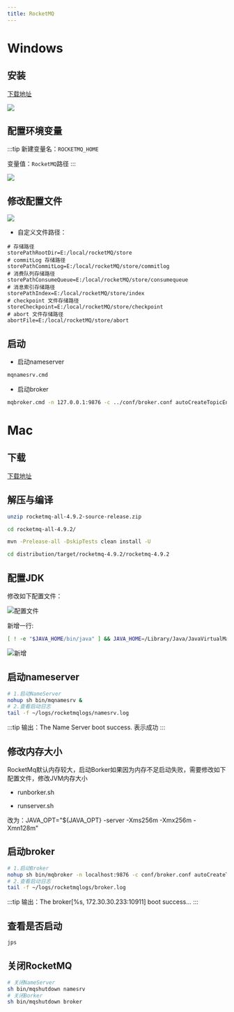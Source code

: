 ```yaml
---
title: RocketMQ
---
```


# Windows

## 安装

[下载地址](https://www.apache.org/dyn/closer.cgi?path=rocketmq/4.9.0/rocketmq-all-4.9.0-source-release.zip)

![](https://z3.ax1x.com/2021/08/02/fSl1P0.png)

## 配置环境变量

:::tip
新建变量名：`ROCKETMQ_HOME`

变量值：`RocketMQ`路径
:::

![](https://z3.ax1x.com/2021/08/02/fSQWCV.png)

## 修改配置文件

![](https://z3.ax1x.com/2021/08/16/ffk9VP.png)

- 自定义文件路径：

```
# 存储路径
storePathRootDir=E:/local/rocketMQ/store
# commitLog 存储路径
storePathCommitLog=E:/local/rocketMQ/store/commitlog
# 消费队列存储路径
storePathConsumeQueue=E:/local/rocketMQ/store/consumequeue
# 消息索引存储路径
storePathIndex=E:/local/rocketMQ/store/index
# checkpoint 文件存储路径
storeCheckpoint=E:/local/rocketMQ/store/checkpoint
# abort 文件存储路径
abortFile=E:/local/rocketMQ/store/abort
```

## 启动

- 启动nameserver
  
```bash
mqnamesrv.cmd
```

- 启动broker

```bash
mqbroker.cmd -n 127.0.0.1:9876 -c ../conf/broker.conf autoCreateTopicEnable=true
```

# Mac

## 下载

[下载地址](https://www.apache.org/dyn/closer.cgi?path=rocketmq/4.9.2/rocketmq-all-4.9.2-source-release.zip)

## 解压与编译

```bash
unzip rocketmq-all-4.9.2-source-release.zip

cd rocketmq-all-4.9.2/

mvn -Prelease-all -DskipTests clean install -U

cd distribution/target/rocketmq-4.9.2/rocketmq-4.9.2
```

## 配置JDK

修改如下配置文件：

![配置文件](https://z3.ax1x.com/2021/10/28/5qwb4S.png)

新增一行:

```bash
[ ! -e "$JAVA_HOME/bin/java" ] && JAVA_HOME=/Library/Java/JavaVirtualMachines/zulu-8.jdk/Contents/Home
```

![新增](https://z3.ax1x.com/2021/10/28/5q08vd.png)

## 启动nameserver

```bash
# 1.启动NameServer
nohup sh bin/mqnamesrv &
# 2.查看启动日志
tail -f ~/logs/rocketmqlogs/namesrv.log
```

:::tip
输出：The Name Server boot success. 表示成功
:::

## 修改内存大小

RocketMq默认内存较大，启动Borker如果因为内存不足启动失败，需要修改如下配置文件，修改JVM内存大小

- runborker.sh

- runserver.sh

改为：JAVA_OPT="${JAVA_OPT} -server -Xms256m -Xmx256m -Xmn128m"

## 启动broker

```bash
# 1.启动Broker
nohup sh bin/mqbroker -n localhost:9876 -c conf/broker.conf autoCreateTopicEnable=true &
# 2.查看启动日志
tail -f ~/logs/rocketmqlogs/broker.log 
```

:::tip
输出：The broker[%s, 172.30.30.233:10911] boot success...
:::

## 查看是否启动

```bash
jps
```

## 关闭RocketMQ

```bash
# 关闭NameServer
sh bin/mqshutdown namesrv
# 关闭Borker
sh bin/mqshutdown broker
```